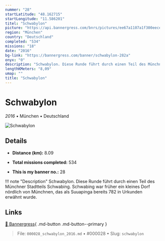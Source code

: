 ```yaml
---
nummer: "28"
startLatitude: "48.162715"
startLongitude: "11.586201"
titel: "Schwabylon"
picture: "https://api.bannergress.com/bnrs/pictures/ee67a1107a1f300eece05d71f1cac57d"
region: "München"
country: "Deutschland"
completed: "534"
missions: "18"
date: "2016"
bg-link: "https://bannergress.com/banner/schwabylon-282a"
onyx: "0"
description: "Schwabylon. Diese Runde führt durch einen Teil des Münchner Stadtteils Schwabing.\nSchwabing war früher ein kleines Dorf nördlich von Münchnen, das als Suuapinga bereits 782 in Urkunden erwähnt wurde."
lengthKMeters: "8,09"
umap: ""
title: "Schwabylon"
---
```

# Schwabylon

*2016* • München • Deutschland

![Schwabylon](https://api.bannergress.com/bnrs/pictures/ee67a1107a1f300eece05d71f1cac57d)

## Details
- **Distance (km):** 8.09

- **Total missions completed:** 534
- **This is my banner no.:** 28


!!! note "Description"
    Schwabylon. Diese Runde führt durch einen Teil des Münchner Stadtteils Schwabing.
Schwabing war früher ein kleines Dorf nördlich von Münchnen, das als Suuapinga bereits 782 in Urkunden erwähnt wurde.



## Links
[🔗 Bannergress](https://bannergress.com/banner/schwabylon-282a){ .md-button .md-button--primary }



> File: `000028_schwabylon_2016.md` • #000028 • Slug: `schwabylon`
